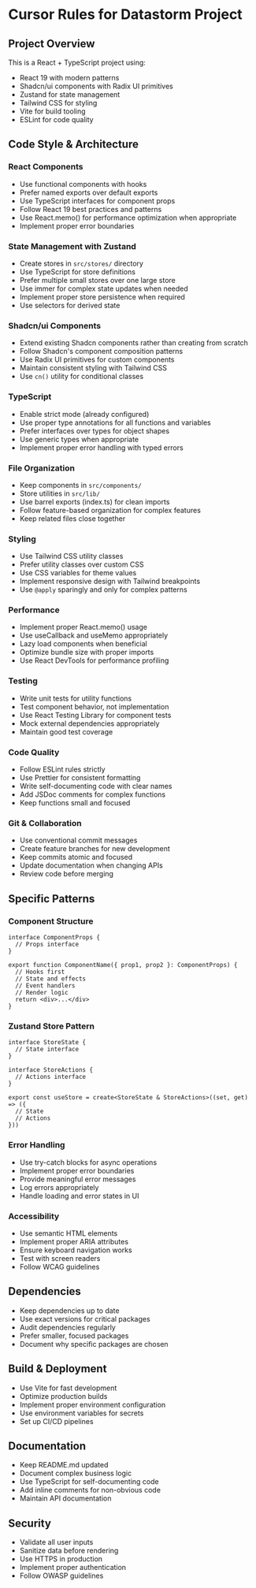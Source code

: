# Cursor Rules for Datastorm Project

## Project Overview
This is a React + TypeScript project using:
- React 19 with modern patterns
- Shadcn/ui components with Radix UI primitives
- Zustand for state management
- Tailwind CSS for styling
- Vite for build tooling
- ESLint for code quality

## Code Style & Architecture

### React Components
- Use functional components with hooks
- Prefer named exports over default exports
- Use TypeScript interfaces for component props
- Follow React 19 best practices and patterns
- Use React.memo() for performance optimization when appropriate
- Implement proper error boundaries

### State Management with Zustand
- Create stores in `src/stores/` directory
- Use TypeScript for store definitions
- Prefer multiple small stores over one large store
- Use immer for complex state updates when needed
- Implement proper store persistence when required
- Use selectors for derived state

### Shadcn/ui Components
- Extend existing Shadcn components rather than creating from scratch
- Follow Shadcn's component composition patterns
- Use Radix UI primitives for custom components
- Maintain consistent styling with Tailwind CSS
- Use `cn()` utility for conditional classes

### TypeScript
- Enable strict mode (already configured)
- Use proper type annotations for all functions and variables
- Prefer interfaces over types for object shapes
- Use generic types when appropriate
- Implement proper error handling with typed errors

### File Organization
- Keep components in `src/components/`
- Store utilities in `src/lib/`
- Use barrel exports (index.ts) for clean imports
- Follow feature-based organization for complex features
- Keep related files close together

### Styling
- Use Tailwind CSS utility classes
- Prefer utility classes over custom CSS
- Use CSS variables for theme values
- Implement responsive design with Tailwind breakpoints
- Use `@apply` sparingly and only for complex patterns

### Performance
- Implement proper React.memo() usage
- Use useCallback and useMemo appropriately
- Lazy load components when beneficial
- Optimize bundle size with proper imports
- Use React DevTools for performance profiling

### Testing
- Write unit tests for utility functions
- Test component behavior, not implementation
- Use React Testing Library for component tests
- Mock external dependencies appropriately
- Maintain good test coverage

### Code Quality
- Follow ESLint rules strictly
- Use Prettier for consistent formatting
- Write self-documenting code with clear names
- Add JSDoc comments for complex functions
- Keep functions small and focused

### Git & Collaboration
- Use conventional commit messages
- Create feature branches for new development
- Keep commits atomic and focused
- Update documentation when changing APIs
- Review code before merging

## Specific Patterns

### Component Structure
```tsx
interface ComponentProps {
  // Props interface
}

export function ComponentName({ prop1, prop2 }: ComponentProps) {
  // Hooks first
  // State and effects
  // Event handlers
  // Render logic
  return <div>...</div>
}
```

### Zustand Store Pattern
```tsx
interface StoreState {
  // State interface
}

interface StoreActions {
  // Actions interface
}

export const useStore = create<StoreState & StoreActions>((set, get) => ({
  // State
  // Actions
}))
```

### Error Handling
- Use try-catch blocks for async operations
- Implement proper error boundaries
- Provide meaningful error messages
- Log errors appropriately
- Handle loading and error states in UI

### Accessibility
- Use semantic HTML elements
- Implement proper ARIA attributes
- Ensure keyboard navigation works
- Test with screen readers
- Follow WCAG guidelines

## Dependencies
- Keep dependencies up to date
- Use exact versions for critical packages
- Audit dependencies regularly
- Prefer smaller, focused packages
- Document why specific packages are chosen

## Build & Deployment
- Use Vite for fast development
- Optimize production builds
- Implement proper environment configuration
- Use environment variables for secrets
- Set up CI/CD pipelines

## Documentation
- Keep README.md updated
- Document complex business logic
- Use TypeScript for self-documenting code
- Add inline comments for non-obvious code
- Maintain API documentation

## Security
- Validate all user inputs
- Sanitize data before rendering
- Use HTTPS in production
- Implement proper authentication
- Follow OWASP guidelines
